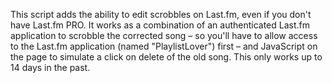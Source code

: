 This script adds the ability to edit scrobbles on Last.fm, even if you don't have Last.fm PRO. It works as a combination of an authenticated Last.fm application to scrobble the corrected song – so you'll have to allow access to the Last.fm application (named "PlaylistLover") first – and JavaScript on the page to simulate a click on delete of the old song. This only works up to 14 days in the past.
